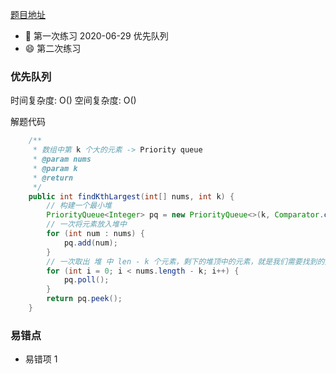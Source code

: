 [题目地址](https://leetcode-cn.com/problems/kth-largest-element-in-an-array)

- :slightly_smiling_face: 第一次练习 2020-06-29 优先队列
- :smile: 第二次练习

### 优先队列

时间复杂度: O()
空间复杂度: O()

解题代码

```java
    /**
     * 数组中第 k 个大的元素 -> Priority queue
     * @param nums
     * @param k
     * @return
     */
    public int findKthLargest(int[] nums, int k) {
        // 构建一个最小堆
        PriorityQueue<Integer> pq = new PriorityQueue<>(k, Comparator.comparingInt(a -> a));
        // 一次将元素放入堆中
        for (int num : nums) {
            pq.add(num);
        }
        // 一次取出 堆 中 len - k 个元素，剩下的堆顶中的元素，就是我们需要找到的元素
        for (int i = 0; i < nums.length - k; i++) {
            pq.poll();
        }
        return pq.peek();
    }
```

### 易错点

- 易错项 1
